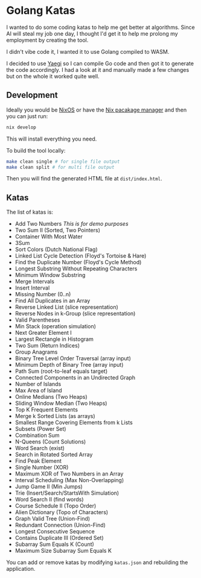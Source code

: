 # Golang Katas

I wanted to do some coding katas to help me get better at algorithms. Since AI will steal my job one day, I thought I'd get it to help me prolong my employment by creating the tool.

I didn't vibe code it, I wanted it to use Golang compiled to WASM.

I decided to use [Yaegi](https://github.com/traefik/yaegi) so I can compile Go code and then got it to generate the code accordingly. I had a look at it and manually made a few changes but on the whole it worked quite well.

## Development

Ideally you would be [NixOS](https://nixos.org/) or have the [Nix pacakage manager](https://wiki.nixos.org/wiki/Nix_\(package_manager\)) and then you can just run:

```sh
nix develop
```

This will install everything you need.

To build the tool locally:

```sh
make clean single # for single file output
make clean split # for multi file output
```

Then you will find the generated HTML file at `dist/index.html`.

## Katas

The list of katas is:

* Add Two Numbers _This is for demo purposes_
* Two Sum II (Sorted, Two Pointers)
* Container With Most Water
* 3Sum
* Sort Colors (Dutch National Flag)
* Linked List Cycle Detection (Floyd's Tortoise & Hare)
* Find the Duplicate Number (Floyd's Cycle Method)
* Longest Substring Without Repeating Characters
* Minimum Window Substring
* Merge Intervals
* Insert Interval
* Missing Number (0..n)
* Find All Duplicates in an Array
* Reverse Linked List (slice representation)
* Reverse Nodes in k-Group (slice representation)
* Valid Parentheses
* Min Stack (operation simulation)
* Next Greater Element I
* Largest Rectangle in Histogram
* Two Sum (Return Indices)
* Group Anagrams
* Binary Tree Level Order Traversal (array input)
* Minimum Depth of Binary Tree (array input)
* Path Sum (root-to-leaf equals target)
* Connected Components in an Undirected Graph
* Number of Islands
* Max Area of Island
* Online Medians (Two Heaps)
* Sliding Window Median (Two Heaps)
* Top K Frequent Elements
* Merge k Sorted Lists (as arrays)
* Smallest Range Covering Elements from k Lists
* Subsets (Power Set)
* Combination Sum
* N-Queens (Count Solutions)
* Word Search (exist)
* Search in Rotated Sorted Array
* Find Peak Element
* Single Number (XOR)
* Maximum XOR of Two Numbers in an Array
* Interval Scheduling (Max Non-Overlapping)
* Jump Game II (Min Jumps)
* Trie (Insert/Search/StartsWith Simulation)
* Word Search II (find words)
* Course Schedule II (Topo Order)
* Alien Dictionary (Topo of Characters)
* Graph Valid Tree (Union-Find)
* Redundant Connection (Union-Find)
* Longest Consecutive Sequence
* Contains Duplicate III (Ordered Set)
* Subarray Sum Equals K (Count)
* Maximum Size Subarray Sum Equals K

You can add or remove katas by modifying `katas.json` and rebuilding the application.
